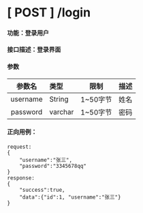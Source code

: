 # [ POST ] /login
#### 功能：登录用户
#### 接口描述：登录界面
#### 参数
| 参数名 | 类型 | 限制 | 描述 |
|:-------:|:-------|--------|--------:|
|username|String|1~50字节|姓名|
|password|varchar|1~50字节|密码|
#### 正向用例：
```
request:
{
	"username":"张三",
	"password":"3345678qq"
}
response:
{
    "success":true,
    "data":{"id":1, "username":"张三"}
}